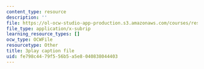```yaml
---
content_type: resource
description: ''
file: https://ol-ocw-studio-app-production.s3.amazonaws.com/courses/res-18-009-learn-differential-equations-up-close-with-gilbert-strang-and-cleve-moler-fall-2015/fe798c4479f556b5a5e8040838044403_N6pc8Axv3Gs.vtt
file_type: application/x-subrip
learning_resource_types: []
ocw_type: OCWFile
resourcetype: Other
title: 3play caption file
uid: fe798c44-79f5-56b5-a5e8-040838044403
---
```

